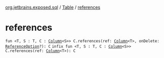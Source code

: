 [org.jetbrains.exposed.sql](../index.md) / [Table](index.md) / [references](.)

# references

`fun <T, S : T, C : `[`Column`](../-column/index.md)`<S>> C.references(ref: `[`Column`](../-column/index.md)`<T>, onDelete: `[`ReferenceOption`](../-reference-option/index.md)`?): C`
`infix fun <T, S : T, C : `[`Column`](../-column/index.md)`<S>> C.references(ref: `[`Column`](../-column/index.md)`<T>): C`